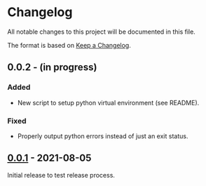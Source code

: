 # Changelog

All notable changes to this project will be documented in this file.

The format is based on [Keep a Changelog](https://keepachangelog.com/en/1.0.0/).

## 0.0.2 - (in progress)

### Added

- New script to setup python virtual environment (see README).

### Fixed

- Properly output python errors instead of just an exit status.

## [0.0.1](https://github.com/asmaloney/gactar/releases/tag/v0.0.1) - 2021-08-05

Initial release to test release process.
